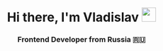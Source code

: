 <h1 align="center">Hi there, I'm Vladislav 
<img src="https://github.com/blackcater/blackcater/raw/main/images/Hi.gif" height="32"/></h1>
<h3 align="center">Frontend Developer from Russia 🇷🇺</h3>

<!--
**VladislavkaK/VladislavkaK** is a ✨ _special_ ✨ repository because its `README.md` (this file) appears on your GitHub profile.

Here are some ideas to get you started:

- 🔭 I’m currently working on ...
- 🌱 I’m currently learning ...
- 👯 I’m looking to collaborate on ...
- 🤔 I’m looking for help with ...
- 💬 Ask me about ...
- 📫 How to reach me: ...
- 😄 Pronouns: ...
- ⚡ Fun fact: ...
-->
